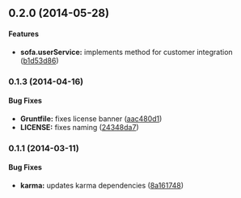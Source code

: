 <a name="0.2.0"></a>
## 0.2.0 (2014-05-28)


#### Features

* **sofa.userService:** implements method for customer integration ([b1d53d86](https://github.com/sofa/sofa-user-service/commit/b1d53d86423a9304c1a21b7a3c7242b11b1396bc))


<a name="0.1.3"></a>
### 0.1.3 (2014-04-16)


#### Bug Fixes

* **Gruntfile:** fixes license banner ([aac480d1](https://github.com/sofa/sofa-user-service/commit/aac480d14603e075e940c29781c35dd542e1c4c0))
* **LICENSE:** fixes naming ([24348da7](https://github.com/sofa/sofa-user-service/commit/24348da7a23f3d980a6d73a84dd2d39475375ff8))


<a name="0.1.1"></a>
### 0.1.1 (2014-03-11)


#### Bug Fixes

* **karma:** updates karma dependencies ([8a161748](https://github.com/sofa/sofa-user-service/commit/8a161748f7039538160393473f005761716e68da))

